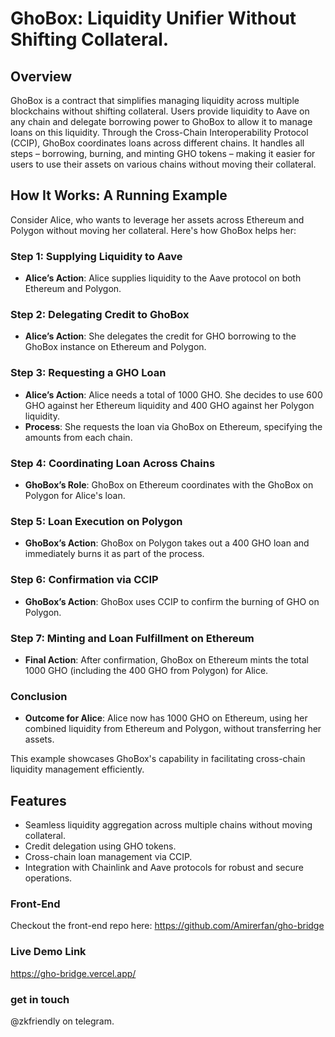 # GhoBox: Liquidity Unifier Without Shifting Collateral.

## Overview

GhoBox is a contract that simplifies managing liquidity across multiple blockchains without shifting collateral. Users provide liquidity to Aave on any chain and delegate borrowing power to GhoBox to allow it to manage loans on this liquidity. Through the Cross-Chain Interoperability Protocol (CCIP), GhoBox coordinates loans across different chains. It handles all steps – borrowing, burning, and minting GHO tokens – making it easier for users to use their assets on various chains without moving their collateral.

## How It Works: A Running Example

Consider Alice, who wants to leverage her assets across Ethereum and Polygon without moving her collateral. Here's how GhoBox helps her:

### Step 1: Supplying Liquidity to Aave

- **Alice’s Action**: Alice supplies liquidity to the Aave protocol on both Ethereum and Polygon.

### Step 2: Delegating Credit to GhoBox

- **Alice’s Action**: She delegates the credit for GHO borrowing to the GhoBox instance on Ethereum and Polygon.

### Step 3: Requesting a GHO Loan

- **Alice’s Action**: Alice needs a total of 1000 GHO. She decides to use 600 GHO against her Ethereum liquidity and 400 GHO against her Polygon liquidity.
- **Process**: She requests the loan via GhoBox on Ethereum, specifying the amounts from each chain.

### Step 4: Coordinating Loan Across Chains

- **GhoBox’s Role**: GhoBox on Ethereum coordinates with the GhoBox on Polygon for Alice's loan.

### Step 5: Loan Execution on Polygon

- **GhoBox’s Action**: GhoBox on Polygon takes out a 400 GHO loan and immediately burns it as part of the process.

### Step 6: Confirmation via CCIP

- **GhoBox’s Action**: GhoBox uses CCIP to confirm the burning of GHO on Polygon.

### Step 7: Minting and Loan Fulfillment on Ethereum

- **Final Action**: After confirmation, GhoBox on Ethereum mints the total 1000 GHO (including the 400 GHO from Polygon) for Alice.

### Conclusion

- **Outcome for Alice**: Alice now has 1000 GHO on Ethereum, using her combined liquidity from Ethereum and Polygon, without transferring her assets.

This example showcases GhoBox's capability in facilitating cross-chain liquidity management efficiently.

## Features

- Seamless liquidity aggregation across multiple chains without moving collateral.
- Credit delegation using GHO tokens.
- Cross-chain loan management via CCIP.
- Integration with Chainlink and Aave protocols for robust and secure operations.

### Front-End

Checkout the front-end repo here: https://github.com/Amirerfan/gho-bridge

### Live Demo Link

https://gho-bridge.vercel.app/

### get in touch

@zkfriendly on telegram.
